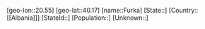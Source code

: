 ﻿---
location: [40.17,20.55]
type: City
tags:
- geo/City


SpocWebEntityId: 30308
isDeleted: false
confidential: public

---
[geo-lon::20.55]
[geo-lat::40.17]
[name::Furka]
[State::]
[Country::[[Albania]]]
[StateId::]
[Population::]
[Unknown::]

